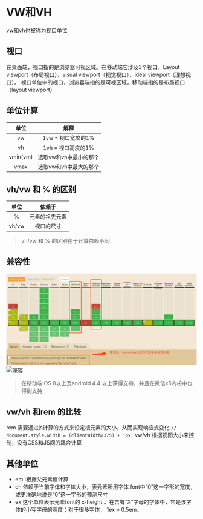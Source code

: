 # VW和VH
vw和vh也被称为视口单位

## 视口
在桌面端，视口指的是浏览器可视区域。在移动端它涉及3个视口，Layout viewport（布局视口）、visual viewport（视觉视口）、ideal viewport（理想视口）。
视口单位中的视口，浏览器端指的是可视区域，移动端指的是布局视口（layout viewport）

## 单位计算   
|  单位  |  解释 |
| :---: | :---: |
| vw | 1vw = 视口宽度的1% |
| vh | 1vh = 视口高度的1% |
| vmin(vm) | 选取vw和vh中最小的那个 |
| vmax | 选取vw和vh中最大的那个 |

## vh/vw 和 % 的区别
| 单位 | 依赖于 |
| :---: | :---: |
| % | 元素的祖先元素 |
| vh/vw | 视口的尺寸 |
> vh/vw 和 % 的区别在于计算依赖不同

## 兼容性
![兼容](/img/vw.jpg)
![兼容](/img/vwq.jpg)

> 在移动端iOS 8以上及android 4.4 以上获得支持，并且在微信x5内核中也得到支持

## vw/vh 和rem 的比较
rem 需要通过js计算的方式来设定根元素的大小，从而实现响应式变化 `// document.style.width = (clientWidth/375) + 'px'`
vw/vh 根据视图大小来控制，没有CSS和JS间的耦合计算

## 其他单位
 - em :根据父元素值计算
 - ch 依赖于当前字体和字体大小，表元素所用字体 font中“0”这一字形的宽度，或更准确地说是“0”这一字形的预测尺寸
 - ex 这个单位表示元素font的 x-height 。在含有“X”字母的字体中，它是该字体的小写字母的高度；对于很多字体， 1ex ≈ 0.5em。
